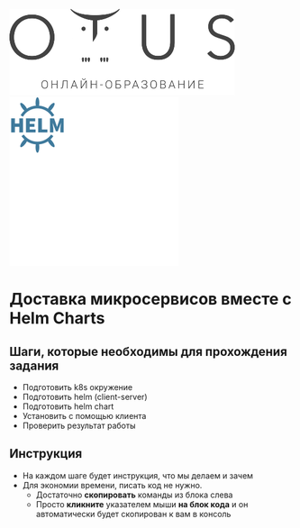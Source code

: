 ![Otus Logo](./assets/logo.png)![Helm Logo](./assets/helm.png)     

# Доставка микросервисов вместе с Helm Charts   

## Шаги, которые необходимы для прохождения задания

- Подготовить k8s окружение
- Подготовить helm (client-server)
- Подготовить helm chart
- Установить с помощью клиента
- Проверить результат работы

## Инструкция

- На каждом шаге будет инструкция, что мы делаем и зачем
- Для экономии времени, писать код не нужно. 
  - Достаточно **скопировать** команды из блока слева
  - Просто **кликните** указателем мыши **на блок кода** и он автоматически будет скопирован к вам в консоль